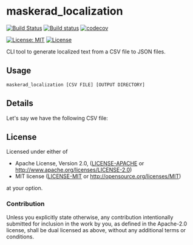 # maskerad_localization

[![Build Status](https://travis-ci.org/Maskerad-rs/maskerad_localization.svg?branch=master)](https://travis-ci.org/Maskerad-rs/maskerad_localization)
[![Build status](https://ci.appveyor.com/api/projects/status/dhec8ko6fgqiy3oq?svg=true)](https://ci.appveyor.com/project/Malkaviel/maskerad-localization)
[![codecov](https://codecov.io/gh/Maskerad-rs/maskerad_localization/branch/master/graph/badge.svg)](https://codecov.io/gh/Maskerad-rs/maskerad_localization)

[![License: MIT](https://img.shields.io/badge/License-MIT-yellow.svg)](https://opensource.org/licenses/MIT)
[![License](https://img.shields.io/badge/License-Apache%202.0-blue.svg)](https://opensource.org/licenses/Apache-2.0)

CLI tool to generate localized text from a CSV file to JSON files.

## Usage

```
maskerad_localization [CSV FILE] [OUTPUT DIRECTORY]
```

## Details

Let's say we have the following CSV file:


## License

Licensed under either of

 * Apache License, Version 2.0, ([LICENSE-APACHE](LICENSE-APACHE) or http://www.apache.org/licenses/LICENSE-2.0)
 * MIT license ([LICENSE-MIT](LICENSE-MIT) or http://opensource.org/licenses/MIT)

at your option.

### Contribution

Unless you explicitly state otherwise, any contribution intentionally submitted
for inclusion in the work by you, as defined in the Apache-2.0 license, shall be dual licensed as above, without any
additional terms or conditions.